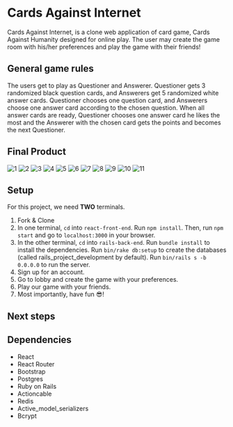 # Cards Against Internet

Cards Against Internet, is a clone web application of card game, Cards Against Humanity designed for online play. The user may create the game room with his/her preferences and play the game with their friends!


## General game rules
The users get to play as Questioner and Answerer. Questioner gets 3 randomized black question cards, and Answerers get 5 randomized white answer cards. Questioner chooses one question card, and Answerers choose one answer card according to the chosen question. When all answer cards are ready, Questioner chooses one answer card he likes the most and the Answerer with the chosen card gets the points and becomes the next Questioner.

## Final Product
![1](https://github.com/Gimorhee/Cards-Against-the-Internet/blob/master/images/1.png)
![2](https://github.com/Gimorhee/Cards-Against-the-Internet/blob/master/images/2.png)
![3](https://github.com/Gimorhee/Cards-Against-the-Internet/blob/master/images/3.png)
![4](https://github.com/Gimorhee/Cards-Against-the-Internet/blob/master/images/4.png)
![5](https://github.com/Gimorhee/Cards-Against-the-Internet/blob/master/images/5.png)
![6](https://github.com/Gimorhee/Cards-Against-the-Internet/blob/master/images/6.png)
![7](https://github.com/Gimorhee/Cards-Against-the-Internet/blob/master/images/7.png)
![8](https://github.com/Gimorhee/Cards-Against-the-Internet/blob/master/images/8.png)
![9](https://github.com/Gimorhee/Cards-Against-the-Internet/blob/master/images/9.png)
![10](https://github.com/Gimorhee/Cards-Against-the-Internet/blob/master/images/10.png)
![11](https://github.com/Gimorhee/Cards-Against-the-Internet/blob/master/images/11.png)

## Setup
For this project, we need **TWO** terminals.
1. Fork & Clone
2. In one terminal, `cd` into `react-front-end`. Run `npm install`. Then, run `npm start` and go to `localhost:3000`  in your browser.
3. In the other terminal, `cd` into `rails-back-end`. Run `bundle install` to install the dependencies. Run `bin/rake db:setup` to create the databases (called rails_project_development by default). Run `bin/rails s -b 0.0.0.0` to run the server.
3. Sign up for an account.
4. Go to lobby and create the game with your preferences.
5. Play our game with your friends.
6. Most importantly, have fun 😎!

## Next steps

## Dependencies
- React
- React Router
- Bootstrap
- Postgres
- Ruby on Rails 
- Actioncable
- Redis
- Active_model_serializers
- Bcrypt




